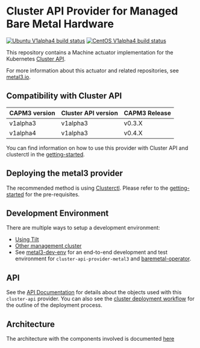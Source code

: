 # Cluster API Provider for Managed Bare Metal Hardware

[![Ubuntu V1alpha4 build status](https://jenkins.nordix.org/view/Metal3/job/metal3_main_v1a4_integration_test_ubuntu/badge/icon?subject=Ubuntu%20E2E%20V1alpha4)](https://jenkins.nordix.org/view/Metal3/job/metal3_main_v1a4_integration_test_ubuntu/)
[![CentOS V1alpha4 build status](https://jenkins.nordix.org/view/Metal3/job/metal3_main_v1a4_integration_test_centos/badge/icon?subject=CentOS%20E2E%20V1alpha4)](https://jenkins.nordix.org/view/Metal3/job/metal3_main_v1a4_integration_test_centos/)

This repository contains a Machine actuator implementation for the
Kubernetes [Cluster API](https://github.com/kubernetes-sigs/cluster-api/).

For more information about this actuator and related repositories, see
[metal3.io](http://metal3.io/).

## Compatibility with Cluster API

| CAPM3 version | Cluster API version | CAPM3 Release |
|---------------|---------------------|---------------|
| v1alpha3      | v1alpha3            | v0.3.X        |
| v1alpha4      | v1alpha3            | v0.4.X        |

You can find information on how to use this provider with Cluster API and
clusterctl in the [getting-started](docs/getting-started.md).

## Deploying the metal3 provider

The recommended method is using
[Clusterctl](https://master.cluster-api.sigs.k8s.io/clusterctl/overview.html).
Please refer to the [getting-started](docs/getting-started.md) for the
pre-requisites.

## Development Environment

There are multiple ways to setup a development environment:

* [Using Tilt](docs/dev-setup.md#tilt-development-environment)
* [Other management cluster](docs/dev-setup.md#development-using-Kind-or-Minikube)
* See [metal3-dev-env](https://github.com/metal3-io/metal3-dev-env) for an
  end-to-end development and test environment for
  `cluster-api-provider-metal3` and
  [baremetal-operator](https://github.com/metal3-io/baremetal-operator).

## API

See the [API Documentation](docs/api.md) for details about the objects used with
this `cluster-api` provider. You can also see the [cluster deployment
workflow](docs/deployment_workflow.md) for the outline of the
deployment process.

## Architecture

The architecture with the components involved is documented [here](docs/architecture.md)
